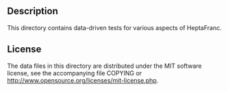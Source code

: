 Description
------------

This directory contains data-driven tests for various aspects of HeptaFranc.

License
--------

The data files in this directory are distributed under the MIT software
license, see the accompanying file COPYING or
http://www.opensource.org/licenses/mit-license.php.

